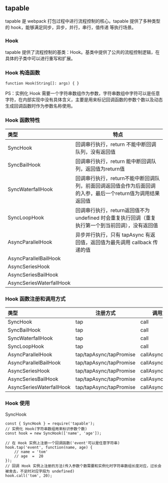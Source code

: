 [//]: # (date: 2019-11-14)
## tapable
tapable 是 webpack 打包过程中进行流程控制的核心。tapable 提供了多种类型的 hook，能够满足同步，异步，并行，串行，值传递 等执行场景。

### Hook
tapable 提供了流程控制的基类：Hook。基类中提供了公共的流程控制逻辑，在具体的子类中可以进行重写和扩展。

### Hook 构造函数
```
function Hook(String[]: args) { }
```
PS：实例化 Hook 需要一个字符串数组作为参数，字符串数组中字符可以是任意字符，在内部实现中没有具体含义，主要是用来标记回调函数的参数个数以及动态生成回调函数时作为参数名称使用。

### Hook 函数特性
类型 | 特点
:- | - 
SyncHook | 回调串行执行，return 不能中断回调队列，没有返回值
SyncBailHook | 回调串行执行，return 能中断回调队列，返回值为return值
SyncWaterfallHook | 回调串行执行，return不能中断回调队列，前面回调返回值会作为后面回调的入参，最后一个return值为调用结果返回值
SyncLoopHook | 回调串行执行，return返回值不为 undefined 时会重复执行回调（重复执行第一个到当前回调），没有返回值
AsyncParallelHook | 异步并行执行，只有 tapAsync 有返回值，返回值为最先调用 callback 传递的值 
AsyncParallelBailHook |
AsyncSeriesHook | 
AsyncSeriesBailHook | 
AsyncSeriesWaterfallHook |

### Hook 函数注册和调用方式
类型 | 注册方式 | 调用方式
:- | - | -
SyncHook | tap | call
SyncBailHook | tap | call
SyncWaterfallHook | tap | call
SyncLoopHook | tap | call
AsyncParallelHook | tap/tapAsync/tapPromise | callAsync/promise 
AsyncParallelBailHook | tap/tapAsync/tapPromise | callAsync/promise
AsyncSeriesHook | tap/tapAsync/tapPromise | callAsync/promise
AsyncSeriesBailHook | tap/tapAsync/tapPromise | callAsync/promise
AsyncSeriesWaterfallHook | tap/tapAsync/tapPromise | callAsync/promise

### Hook 使用
SyncHook
```
const { SyncHook } = require('tapable');
// 实例化 Hook(字符串数组用来标识参数个数)
const hook = new SyncHook(['name', 'age']);

// 在 Hook 实例上注册一个回调函数('event'可以是任意字符串)
hook.tap('event', function(name, age) {
    // name = 'tom' 
    // age  =  20
});
// 回调 Hook 实例上注册的方法(传入参数个数需要和实例化时字符串数组长度对应，过长会被舍去，不足时对应字段为 undefined)
hook.call('tom', 20);
```

